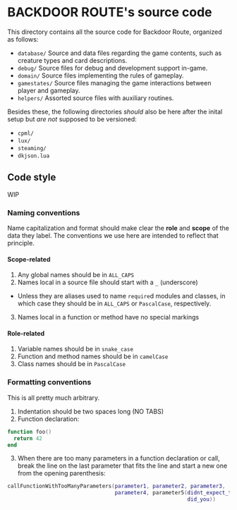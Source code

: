 
# BACKDOOR ROUTE's source code

This directory contains all the source code for Backdoor Route, organized as
follows:

+ `database/`
  Source and data files regarding the game contents, such as creature types and
  card descriptions.
+ `debug/`
  Source files for debug and development support in-game.
+ `domain/`
  Source files implementing the rules of gameplay.
+ `gamestates/`
  Source files managing the game interactions between player and gameplay.
+ `helpers/`
  Assorted source files with auxiliary routines.

Besides these, the following directories *should* also be here after the inital
setup but *are not* supposed to be versioned:

+ `cpml/`
+ `lux/`
+ `steaming/`
+ `dkjson.lua`

## Code style

WIP

### Naming conventions

Name capitalization and format should make clear the **role** and **scope** of
the data they label. The conventions we use here are intended to reflect that
principle.

#### Scope-related

1. Any global names should be in `ALL_CAPS`
2. Names local in a source file should start with a `_` (underscore)
  + Unless they are aliases used to name `require`d modules and classes, in
    which case they should be in `ALL_CAPS` or `PascalCase`, respectively.
3. Names local in a function or method have no special markings

#### Role-related

1. Variable names should be in `snake_case`
2. Function and method names should be in `camelCase`
3. Class names should be in `PascalCase`

### Formatting conventions

This is all pretty much arbitrary.

1. Indentation should be two spaces long (NO TABS)
2. Function declaration:
```lua
function foo()
  return 42
end
```
3. When there are too many parameters in a function declaration or call, break
   the line on the last parameter that fits the line and start a new one from
   the opening parenthesis:
```lua
callFunctionWithTooManyParameters(parameter1, parameter2, parameter3,
                                  parameter4, parameter5(didnt_expect_this,
                                                         did_you))
```


